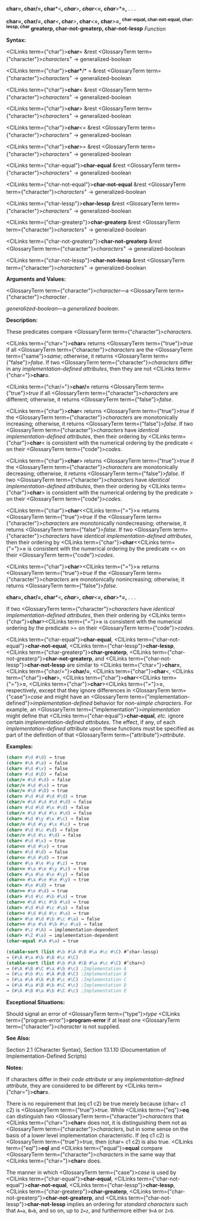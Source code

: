 **char=, char/=, char***&lt;***, char***&gt;***, char***&lt;***=, char***&gt;***=,** *. . .*

<b>char=, char/=, char</b><i>&lt;</i><b>, char</b><i>&gt;</i><b>, char</b><i>&lt;</i><b>=, char</b><i>&gt;</i><b>=, <sup>char-equal, char-not-equal, char-lessp, char</sup> greaterp, char-not-greaterp, char-not-lessp</b> <i>Function</i>

**Syntax:**

<ClLinks  term={"char"}><b>char</b></ClLinks>= &amp;rest <GlossaryTerm  term={"character"}><i>characters</i></GlossaryTerm><sup>+</sup> → generalized-boolean

<ClLinks  term={"char"}><b>char*</b></ClLinks>/* = &amp;rest <GlossaryTerm  term={"character"}><i>characters</i></GlossaryTerm><sup>+</sup> → generalized-boolean

<ClLinks  term={"char"}><b>char</b></ClLinks>&lt; &amp;rest <GlossaryTerm  term={"character"}><i>characters</i></GlossaryTerm><sup>+</sup> → generalized-boolean

<ClLinks  term={"char"}><b>char</b></ClLinks>&gt; &amp;rest <GlossaryTerm  term={"character"}><i>characters</i></GlossaryTerm><sup>+</sup> → generalized-boolean

<ClLinks  term={"char"}><b>char</b></ClLinks>&lt;= &amp;rest <GlossaryTerm  term={"character"}><i>characters</i></GlossaryTerm><sup>+</sup> → generalized-boolean

<ClLinks  term={"char"}><b>char</b></ClLinks>&gt;= &amp;rest <GlossaryTerm  term={"character"}><i>characters</i></GlossaryTerm><sup>+</sup> → generalized-boolean

<ClLinks  term={"char-equal"}><b>char-equal</b></ClLinks> &amp;rest <GlossaryTerm  term={"character"}><i>characters</i></GlossaryTerm><sup>+</sup> → generalized-boolean

<ClLinks  term={"char-not-equal"}><b>char-not-equal</b></ClLinks> &amp;rest <GlossaryTerm  term={"character"}><i>characters</i></GlossaryTerm><sup>+</sup> → generalized-boolean

<ClLinks  term={"char-lessp"}><b>char-lessp</b></ClLinks> &amp;rest <GlossaryTerm  term={"character"}><i>characters</i></GlossaryTerm><sup>+</sup> → generalized-boolean

<ClLinks  term={"char-greaterp"}><b>char-greaterp</b></ClLinks> &amp;rest <GlossaryTerm  term={"character"}><i>characters</i></GlossaryTerm><sup>+</sup> → generalized-boolean

<ClLinks  term={"char-not-greaterp"}><b>char-not-greaterp</b></ClLinks> &amp;rest <GlossaryTerm  term={"character"}><i>characters</i></GlossaryTerm><sup>+</sup> → generalized-boolean

<ClLinks  term={"char-not-lessp"}><b>char-not-lessp</b></ClLinks> &amp;rest <GlossaryTerm  term={"character"}><i>characters</i></GlossaryTerm><sup>+</sup> → generalized-boolean

**Arguments and Values:**

<GlossaryTerm  term={"character"}><i>character</i></GlossaryTerm>—a <GlossaryTerm  term={"character"}><i>character</i></GlossaryTerm> .

*generalized-boolean*—a *generalized boolean*.

**Description:**

These predicates compare <GlossaryTerm  term={"character"}><i>characters</i></GlossaryTerm>.

<ClLinks  term={"char="}><b>char=</b></ClLinks> returns <GlossaryTerm  term={"true"}><i>true</i></GlossaryTerm> if all <GlossaryTerm  term={"character"}><i>characters</i></GlossaryTerm> are the <GlossaryTerm  term={"same"}><i>same</i></GlossaryTerm>; otherwise, it returns <GlossaryTerm  term={"false"}><i>false</i></GlossaryTerm>. If two <GlossaryTerm  term={"character"}><i>characters</i></GlossaryTerm> differ in any *implementation-defined attributes*, then they are not <ClLinks  term={"char="}><b>char=</b></ClLinks>.

<ClLinks  term={"char/="}><b>char/=</b></ClLinks> returns <GlossaryTerm  term={"true"}><i>true</i></GlossaryTerm> if all <GlossaryTerm  term={"character"}><i>characters</i></GlossaryTerm> are different; otherwise, it returns <GlossaryTerm  term={"false"}><i>false</i></GlossaryTerm>.

<ClLinks  term={"char"}><b>char</b></ClLinks>&lt; returns <GlossaryTerm  term={"true"}><i>true</i></GlossaryTerm> if the <GlossaryTerm  term={"character"}><i>characters</i></GlossaryTerm> are monotonically increasing; otherwise, it returns <GlossaryTerm  term={"false"}><i>false</i></GlossaryTerm>. If two <GlossaryTerm  term={"character"}><i>characters</i></GlossaryTerm> have *identical implementation-defined attributes*, then their ordering by <ClLinks  term={"char"}><b>char</b></ClLinks>&lt; is consistent with the numerical ordering by the predicate &lt; on their <GlossaryTerm  term={"code"}><i>codes</i></GlossaryTerm>.

<ClLinks  term={"char"}><b>char</b></ClLinks>&gt; returns <GlossaryTerm  term={"true"}><i>true</i></GlossaryTerm> if the <GlossaryTerm  term={"character"}><i>characters</i></GlossaryTerm> are monotonically decreasing; otherwise, it returns <GlossaryTerm  term={"false"}><i>false</i></GlossaryTerm>. If two <GlossaryTerm  term={"character"}><i>characters</i></GlossaryTerm> have *identical implementation-defined attributes*, then their ordering by <ClLinks  term={"char"}><b>char</b></ClLinks>&gt; is consistent with the numerical ordering by the predicate &gt; on their <GlossaryTerm  term={"code"}><i>codes</i></GlossaryTerm>.

<ClLinks  term={"char"}><b>char</b></ClLinks>&lt;<ClLinks  term={"="}><b>=</b></ClLinks> returns <GlossaryTerm  term={"true"}><i>true</i></GlossaryTerm> if the <GlossaryTerm  term={"character"}><i>characters</i></GlossaryTerm> are monotonically nondecreasing; otherwise, it returns <GlossaryTerm  term={"false"}><i>false</i></GlossaryTerm>. If two <GlossaryTerm  term={"character"}><i>characters</i></GlossaryTerm> have *identical implementation-defined attributes*, then their ordering by <ClLinks  term={"char"}><b>char</b></ClLinks>&lt;<ClLinks  term={"="}><b>=</b></ClLinks> is consistent with the numerical ordering by the predicate &lt;= on their <GlossaryTerm  term={"code"}><i>codes</i></GlossaryTerm>.

<ClLinks  term={"char"}><b>char</b></ClLinks>&gt;<ClLinks  term={"="}><b>=</b></ClLinks> returns <GlossaryTerm  term={"true"}><i>true</i></GlossaryTerm> if the <GlossaryTerm  term={"character"}><i>characters</i></GlossaryTerm> are monotonically nonincreasing; otherwise, it returns <GlossaryTerm  term={"false"}><i>false</i></GlossaryTerm>.

**char=, char/=, char***&lt;***, char***&gt;***, char***&lt;***=, char***&gt;***=,** *. . .*

If two <GlossaryTerm  term={"character"}><i>characters</i></GlossaryTerm> have *identical implementation-defined attributes*, then their ordering by <ClLinks  term={"char"}><b>char</b></ClLinks>&gt;<ClLinks  term={"="}><b>=</b></ClLinks> is consistent with the numerical ordering by the predicate &gt;= on their <GlossaryTerm  term={"code"}><i>codes</i></GlossaryTerm>.

<ClLinks  term={"char-equal"}><b>char-equal</b></ClLinks>, <ClLinks  term={"char-not-equal"}><b>char-not-equal</b></ClLinks>, <ClLinks  term={"char-lessp"}><b>char-lessp</b></ClLinks>, <ClLinks  term={"char-greaterp"}><b>char-greaterp</b></ClLinks>, <ClLinks  term={"char-not-greaterp"}><b>char-not-greaterp</b></ClLinks>, and <ClLinks  term={"char-not-lessp"}><b>char-not-lessp</b></ClLinks> are similar to <ClLinks  term={"char="}><b>char=</b></ClLinks>, <ClLinks  term={"char/="}><b>char/=</b></ClLinks>, <ClLinks  term={"char"}><b>char</b></ClLinks>&lt;, <ClLinks  term={"char"}><b>char</b></ClLinks>&gt;, <ClLinks  term={"char"}><b>char</b></ClLinks>&lt;<ClLinks  term={"="}><b>=</b></ClLinks>, <ClLinks  term={"char"}><b>char</b></ClLinks>&gt;<ClLinks  term={"="}><b>=</b></ClLinks>, respectively, except that they ignore differences in <GlossaryTerm  term={"case"}><i>case</i></GlossaryTerm> and might have an <GlossaryTerm  term={"implementation-defined"}><i>implementation-defined</i></GlossaryTerm> behavior for *non-simple characters*. For example, an <GlossaryTerm  term={"implementation"}><i>implementation</i></GlossaryTerm> might define that <ClLinks  term={"char-equal"}><b>char-equal</b></ClLinks>, *etc.* ignore certain *implementation-defined attributes*. The effect, if any, of each *implementation-defined attribute* upon these functions must be specified as part of the definition of that <GlossaryTerm  term={"attribute"}><i>attribute</i></GlossaryTerm>.

**Examples:**

```lisp
(char= #\d #\d) → true 
(char= #\A #\a) → false 
(char= #\d #\x) → false 
(char= #\d #\D) → false 
(char/= #\d #\d) → false 
(char/= #\d #\x) → true 
(char/= #\d #\D) → true 
(char= #\d #\d #\d #\d) → true 
(char/= #\d #\d #\d #\d) → false 
(char= #\d #\d #\x #\d) → false 
(char/= #\d #\d #\x #\d) → false 
(char= #\d #\y #\x #\c) → false 
(char/= #\d #\y #\x #\c) → true 
(char= #\d #\c #\d) → false 
(char/= #\d #\c #\d) → false 
(char< #\d #\x) → true 
(char<= #\d #\x) → true 
(char< #\d #\d) → false 
(char<= #\d #\d) → true 
(char< #\a #\e #\y #\z) → true 
(char<= #\a #\e #\y #\z) → true 
(char< #\a #\e #\e #\y) → false 
(char<= #\a #\e #\e #\y) → true 
(char> #\e #\d) → true 
(char>= #\e #\d) → true 
(char> #\d #\c #\b #\a) → true 
(char>= #\d #\c #\b #\a) → true 
(char> #\d #\d #\c #\a) → false 
(char>= #\d #\d #\c #\a) → true 
(char> #\e #\d #\b #\c #\a) → false 
(char>= #\e #\d #\b #\c #\a) → false 
(char> #\z #\A) → implementation-dependent 
(char> #\Z #\a) → implementation-dependent 
(char-equal #\A #\a) → true 

(stable-sort (list #\b #\A #\B #\a #\c #\C) #’char-lessp) 
→ (#\A #\a #\b #\B #\c #\C) 
(stable-sort (list #\b #\A #\B #\a #\c #\C) #’char<) 
→ (#\A #\B #\C #\a #\b #\c) ;Implementation A 
→ (#\a #\b #\c #\A #\B #\C) ;Implementation B 
→ (#\a #\A #\b #\B #\c #\C) ;Implementation C 
→ (#\A #\a #\B #\b #\C #\c) ;Implementation D 
→ (#\A #\B #\a #\b #\C #\c) ;Implementation E 
```

**Exceptional Situations:**

Should signal an error of <GlossaryTerm  term={"type"}><i>type</i></GlossaryTerm> <ClLinks  term={"program-error"}><b>program-error</b></ClLinks> if at least one <GlossaryTerm  term={"character"}><i>character</i></GlossaryTerm> is not supplied.

**See Also:**

Section 2.1 (Character Syntax), Section 13.1.10 (Documentation of Implementation-Defined Scripts)

**Notes:**

If characters differ in their *code attribute* or any *implementation-defined attribute*, they are considered to be different by <ClLinks  term={"char="}><b>char=</b></ClLinks>.

There is no requirement that (eq c1 c2) be true merely because (char= c1 c2) is <GlossaryTerm  term={"true"}><i>true</i></GlossaryTerm>. While <ClLinks  term={"eq"}><b>eq</b></ClLinks> can distinguish two <GlossaryTerm  term={"character"}><i>characters</i></GlossaryTerm> that <ClLinks  term={"char="}><b>char=</b></ClLinks> does not, it is distinguishing them not as <GlossaryTerm  term={"character"}><i>characters</i></GlossaryTerm>, but in some sense on the basis of a lower level implementation characteristic. If (eq c1 c2) is <GlossaryTerm  term={"true"}><i>true</i></GlossaryTerm>, then (char= c1 c2) is also true. <ClLinks  term={"eql"}><b>eql</b></ClLinks> and <ClLinks  term={"equal"}><b>equal</b></ClLinks> compare <GlossaryTerm  term={"character"}><i>characters</i></GlossaryTerm> in the same way that <ClLinks  term={"char="}><b>char=</b></ClLinks> does.

The manner in which <GlossaryTerm  term={"case"}><i>case</i></GlossaryTerm> is used by <ClLinks  term={"char-equal"}><b>char-equal</b></ClLinks>, <ClLinks  term={"char-not-equal"}><b>char-not-equal</b></ClLinks>, <ClLinks  term={"char-lessp"}><b>char-lessp</b></ClLinks>, <ClLinks  term={"char-greaterp"}><b>char-greaterp</b></ClLinks>, <ClLinks  term={"char-not-greaterp"}><b>char-not-greaterp</b></ClLinks>, and <ClLinks  term={"char-not-lessp"}><b>char-not-lessp</b></ClLinks> implies an ordering for *standard characters* such that `A=a`, `B=b`, and so on, up to `Z=z`, and furthermore either `9<A` or `Z<0`.

